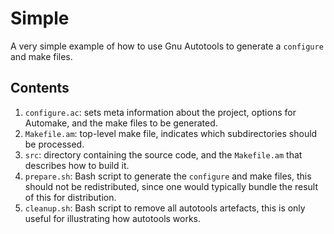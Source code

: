Simple
======

A very simple example of how to use Gnu Autotools to generate a `configure`
and make files.

Contents
--------
1. `configure.ac`: sets meta information about the project, options for
    Automake, and the make files to be generated.
1. `Makefile.am`: top-level make file, indicates which subdirectories
    should be processed.
1. `src`: directory containing the source code, and the `Makefile.am`
    that describes how to build it.
1. `prepare.sh`: Bash script to generate the `configure` and make files,
    this should not be redistributed, since one would typically bundle
    the result of this for distribution.
1. `cleanup.sh`: Bash script to remove all autotools artefacts, this is
    only useful for illustrating how autotools works.
